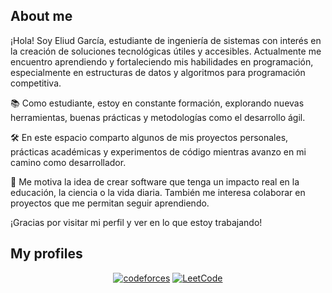 
## About me

¡Hola! Soy Eliud García, estudiante de ingeniería de sistemas con interés en la creación de soluciones tecnológicas útiles y accesibles. Actualmente me encuentro aprendiendo y fortaleciendo mis habilidades en programación, especialmente en estructuras de datos y algoritmos para programación competitiva.

📚 Como estudiante, estoy en constante formación, explorando nuevas herramientas, buenas prácticas y metodologías como el desarrollo ágil.

🛠️ En este espacio comparto algunos de mis proyectos personales, prácticas académicas y experimentos de código mientras avanzo en mi camino como desarrollador.

🚀 Me motiva la idea de crear software que tenga un impacto real en la educación, la ciencia o la vida diaria. También me interesa colaborar en proyectos que me permitan seguir aprendiendo.

¡Gracias por visitar mi perfil y ver en lo que estoy trabajando!

## My profiles
<p align="center">
  <a href="https://codeforces.com/profile/EliudGarcia"><img src="https://img.icons8.com/external-tal-revivo-shadow-tal-revivo/50/000000/external-codeforces-programming-competitions-and-contests-programming-community-logo-shadow-tal-revivo.png" alt="codeforces"/></a>
	<a href="https://leetcode.com/u/eliudgarcia27/"><img src="https://img.icons8.com/external-tal-revivo-shadow-tal-revivo/50/000000/external-level-up-your-coding-skills-and-quickly-land-a-job-logo-shadow-tal-revivo.png" alt="LeetCode"/></a>
	<!-- <a href="https://www.freecodecamp.org/Eliud-Garcia27"><img src="https://github.com/Eliud-Garcia/Eliud-Garcia/blob/main/fcc_icon.png" alt="freecodecamp"/></a> -->
</p>




<!--
**Eliud-Garcia/Eliud-Garcia** is a ✨ _special_ ✨ repository because its `README.md` (this file) appears on your GitHub profile.

Here are some ideas to get you started:

- 🔭 I’m currently working on ...
- 🌱 I’m currently learning ...
- 👯 I’m looking to collaborate on ...
- 🤔 I’m looking for help with ...
- 💬 Ask me about ...
- 📫 How to reach me: ...
- 😄 Pronouns: ...
- ⚡ Fun fact: ...
-->
